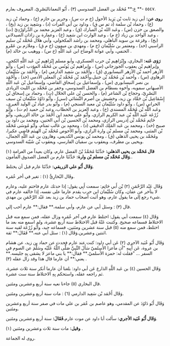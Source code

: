 ٥٥٤٧ -** ع:** مُحَمَّد بن الفضل السدوسي (٣) ، أَبُو النعمانالبَصْرِيّ، المعروف بعارم.

**روى عن:** أبي زيد ثابت بْن يَزِيدَ الأحول (خ م ت س) ، وجرير بن حازم (خ) ، وحماد بْن زيد (ع) ، وحماد بْن سلمة (د تم س ق) ، وداود بن أَبي الفرات (د) ، وسَعِيد بن زيد (بخ) ، والصعق بن حزن (س) ، وعَبد الله بْن المبارك (ق) ، وعبد العزيز محمد بن الدَّراوَرْدِيّ (ت) ، وعبد الواحد بن زياد (خ م) ، وعبد الوارث ابن سَعِيد (خ) ، وعمارة بن زاذان الصيدلاني (بخ) ، وقزعة بن سويد الباهلي، ومحمد بن راشد المكحولي، وأبي هلال مُحَمَّد بْن سليم الراسبي (خد) ، ومعتمر بن سُلَيْمان (خ م) ، ومهدي بن ميمون (خ م ق) ، وملازم بن عَمْرو الحنفي، وأبي عوانة الوضاح ابن عَبد اللَّهِ (خ س) ، ووهيب بن خالد (م) .

**رَوَى عَنه:** البخاري، وإِبْرَاهِيم بْن حرب العسكري، وأبو مسلم إِبْرَاهِيم بْن عَبد اللَّهِ الكجي، وإبراهيم بْن يعقوب الجوزجاني (س) ، وإبراهيم بْن يُونُس بن مُحَمَّد المؤدب (س) ، وأَبُو الأزهر أحمد بْن الأزهر النيسابوري (ق) ، وأَحْمَد بن سَعِيد الدارمي (م) ، وأَحْمَد بن سُلَيْمان الرهاوي (س) ، وأحمد بْن مُحَمَّد بْن حنبل،وأَحْمَد بْن مُحَمَّد بْن المعلى الأدمي (خد) ، وأَحْمَد بن نصر النيسابوري (س) ، وإسماعيل بن إسحاق القاضي، وإسماعيل بْن عَبد اللَّهِ الأصبهاني سمويه، وأخوه بسطام بن الفضل السدوسي، وجفر بن مُحَمَّد بن الليث الزيادي البَصْرِيّ، وحجاج بْن الشاعر (م) ، والحسن بْن علي الخلال (ت) ، وحماد بن إسحاق بْن إِسْمَاعِيل بْن حَمَّاد بن زيد، وخشيش بن أصرم النَّسَائي (سي) ، وأَبُو دَاوُدَ سُلَيْمان بْن سيف الحراني (س) ، وأَبُو داود سُلَيْمان بْن معبد السنجي (م) ، وأَبُو بدر عباد بْن الوليد الغبري، وعَبد اللَّه بْن مُحَمَّد المسندي (خ) ، وعبد العزيز بن الخطاب، وعبد بْن حميد (م ت) ، وأَبُو زُرْعَة عُبَيد اللَّهِ بْن عبد الكريم الرازي، وأَبُو علي محمد ابن أَحْمَدَ بن خالد الزريقي، وأَبُو حَاتِم مُحَمَّد بْن إدريس الرازي، ومحمد بْن الحسين بْن أَبي الحنين، ومحمد بن داود بن صبيح (خد) ، ومحمد بن عَبد المَلِك الدقيقي (د) ، ومحمد بن غالب تمتام، وأَبُو مُوسَى مُحَمَّد بْن المثنى، ومحمد بْن مسلم بْن وارة الرازي، وأبو الأَحوص مُحَمَّد بْن الهيثم قاضي عكبرا، ومُحَمَّد بن يحيى الذهلي (ق) ، ومحمد بْن يونس الكديمي، وهارون بن عَبد اللَّهِ الجمال، ويحيى بن مطرف، ويعقوب بن سفيان الفارسي، ويعقوب بْن شَيْبَة السدوسي.

**قال مُحَمَّد بن يحيى الذهلي:** حَدَّثَنَا مُحَمَّدُ بْنُ الفضل عارم، وكان بعيداً من العرامة (١) .**وَقَال مُحَمَّد بْن مسلم بْن وارة:** حَدَّثَنَا عارم بن الفضل الصدوق المأمون.

**وَقَال أَبُو علي الزريقي:** حَدَّثَنَا عارم قبل أن يختلط.

وقَال البُخارِيُّ (١) : تغير في أخر عُمَره.

وَقَال عَبْد الرَّحْمَنِ (٢) بْن أَبي حَاتِم: سمعت أَبِي يقول: إذا حدثك عارم فاختم عليه، وعارم لا يتأخر عن عفان، وكان سُلَيْمان ابن حرب يقدم عارما على نفسه، إذا خالفه عارم في شيء رجع إلى ما يقول عارم، وهو أثبت أصحاب حماد بن زيد بعد عَبْد الرَّحْمَنِ بن مهدي.

قال (٣) : وسئل أبي عن عارم، وأبي سلمة،** فقال:** عارم أحب إلي.

وَقَال (٤) سمعت أبي يقول: اختلط عارم في آخر عُمَره وزال عقله، فمن سمع منه قبل الاختلاط فسماعه صحيح. وكتبت عَنْهُ قبل الاختلاط سنة أربع عشرة، ولم اسمع منه بعد ما اختلط، فمن سمع منه (٥) قبل سنة عشرين ومئتين، فسماعه جيد، وأَبُو زُرْعَة لقيه سنة اثنتين وعشرين.وَقَال (١) : سئل أبي عنه،** فَقَالَ:** ثقة.

وَقَال أَبُو عُبَيد الآجري (٢) عَن أبي داود: كنت عند عارم فحدث عن حماد بن زيد، عن هشام بن عروة، عَن أَبِيهِ "أن ماعزا الأَسلميّ سَأَلَ النَّبِيَّ صَلَّى اللَّهُ عَلَيْه وسَلَّمَ عن الصوم في السفر ... "فقلت له: حمزة الأَسلميّ.** فقال:** يا بني ماعز لا يشقى بِهِ جليسه.** يعني:** أن عارما قال هذا وقد زال عقله (٣) .

وَقَال الحسين (٤) بن عَبد اللَّهِ الذارع عَن أبي داود: بلغنا أن عارما أنكر سنة ثلاث عشرة، ثم راجعه عقله، واستحكم بِهِ الاختلاط سنة ست عشرة.

قال البخاري (٥) جاءنا نعيه سنة أربع وعشرين ومئتين.

وَقَال أَحْمَد بْن سَعِيد الدارمي (٦) : مات سنة أربع وعشرين ومئتين.

وَقَال أَبُو دَاوُدَ عن المقدمي، وهو عاصم بن عُمَر بن علي مات في صفر سنة أربع وعشرين ومئتين.

**وَقَال أَبُو عُبَيد الأجري:** سألت أبا داود عن موت عارم،**فَقَالَ:** سنة أربع وعشرين ومئتين.

**وقيل:** مات سنة ثلاث وعشرين ومئتين (١) .

روى له الجماعة.